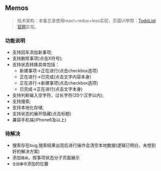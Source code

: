 ## Memos

> 技术架构：本备忘录使用react+redux+less实现，页面UI参照：[TodoList官网](http://www.todolist.cn/)实现。


### 功能说明

- 支持回车添加新事项;
- 支持删除事项(点击X符号);
- 支持状态转换具体包括：
  - 新建事项->正在进行(点击checkbox选项)
  - 正在进行->已完成(点击文字内容本身)
  - 正在进行->新建事项(点击checkbox选项)
  - 已完成->正在进行(点击文字本身)
- 支持判断输入空字符，过长字符(20个汉字以内);
- 支持搜索;
- 支持本地化存储;
- 支持状态的展开隐藏(点击标题)
- 兼容手机端(iPhone6及以上)

### 待解决

- 搜索存在bug,搜索结果出现后进行操作会清空本地数据(逻辑已明白，未想到好的解决方案)
- 添加`路由`，按事项状态分子页面展示
- `全部事项`添加的位置
